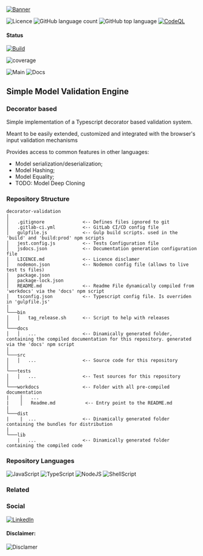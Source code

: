 [![Banner](./assets/banner.png)](https://www.glass-h2020.eu/)

![Licence](https://img.shields.io/github/license/TiagoVenceslau/decorator-validation.svg)
![GitHub language count](https://img.shields.io/github/languages/count/TiagoVenceslau/decorator-validation?style=plastic)
![GitHub top language](https://img.shields.io/github/languages/top/TiagoVenceslau/decorator-validation?style=plastic)
[![CodeQL](https://github.com/starnowski/posmulten/workflows/CodeQL/badge.svg)](https://github.com/TiagoVenceslau/decorator-validation/actions?query=workflow%3ACodeQL)


#### Status
[![Build](https://gitlab.com/glass-project1/wallet/decorator-validation/badges/master/pipeline.svg)](http://www.pdmfc.com)

![coverage](https://gitlab.com/glass-project1/wallet/decorator-validation/badges/main/coverage.svg?job=coverage)

![Main](https://github.com/TiagoVenceslau/decorator-validation/actions/workflows/main.yml/badge.svg)
![Docs](https://github.com/TiagoVenceslau/decorator-validation/actions/workflows/docs.yml/badge.svg)



## Simple Model Validation Engine

### Decorator based

Simple implementation of a Typescript decorator based validation system.

Meant to be easily extended, customized and integrated with the browser's input validation mechanisms

Provides access to common features in other languages:
 - Model serialization/deserialization;
 - Model Hashing;
 - Model Equality;
 - TODO: Model Deep Cloning



### Repository Structure

```
decorator-validation
│
│   .gitignore              <-- Defines files ignored to git
│   .gitlab-ci.yml          <-- GitLab CI/CD config file
│   gulpfile.js             <-- Gulp build scripts. used in the 'build' and 'build:prod' npm scripts
│   jest.config.js          <-- Tests Configuration file
│   jsdocs.json             <-- Documentation generation configuration file
│   LICENCE.md              <-- Licence disclamer
│   nodemon.json            <-- Nodemon config file (allows to live test ts files)
│   package.json
│   package-lock.json
│   README.md               <-- Readme File dynamically compiled from 'workdocs' via the 'docs' npm script
│   tsconfig.json           <-- Typescript config file. Is overriden in 'gulpfile.js' 
│
└───bin
│   │   tag_release.sh      <-- Script to help with releases
│   
└───docs
│   │   ...                 <-- Dinamically generated folder, containing the compiled documentation for this repository. generated via the 'docs' npm script
│   
└───src
│   │   ...                 <-- Source code for this repository
│   
└───tests
│   │   ...                 <-- Test sources for this repository
│   
└───workdocs                <-- Folder with all pre-compiled documentation
|    │   ...
|    │   Readme.md           <-- Entry point to the README.md   
|
└───dist
|    |  ...                 <-- Dinamically generated folder containing the bundles for distribution
|
└───lib
    |   ...                 <-- Dinamically generated folder containing the compiled code
```

### Repository Languages

![JavaScript](https://img.shields.io/badge/JavaScript-F7DF1E?style=for-the-badge&logo=javascript&logoColor=black)
![TypeScript](https://img.shields.io/badge/TypeScript-007ACC?style=for-the-badge&logo=typescript&logoColor=white)
![NodeJS](https://img.shields.io/badge/Node.js-43853D?style=for-the-badge&logo=node.js&logoColor=white)
![ShellScript](https://img.shields.io/badge/Shell_Script-121011?style=for-the-badge&logo=gnu-bash&logoColor=white)


### Related


### Social

[![LinkedIn](https://img.shields.io/badge/LinkedIn-0077B5?style=for-the-badge&logo=linkedin&logoColor=white)](https://pt.linkedin.com/company/pdmfc)

#### Disclaimer:

![Disclamer](https://static.wixstatic.com/media/2844e6_69acaab42d5a47c9a20a187b384741ef~mv2.png/v1/fill/w_531,h_65,al_c,q_85,usm_0.66_1.00_0.01/2021-01-21_11-27-05_edited.webp)
